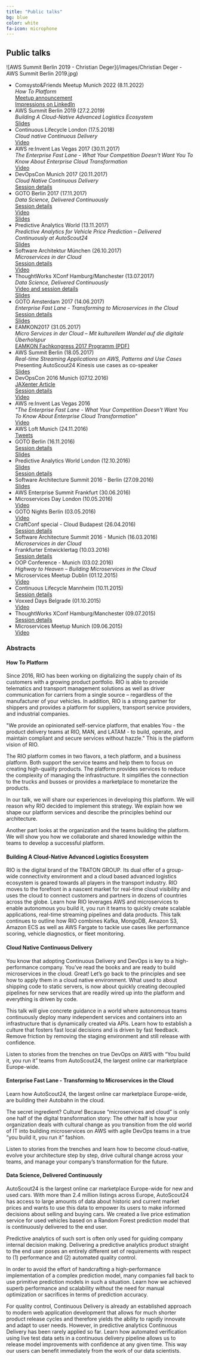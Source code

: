 ```yaml
---
title: "Public talks"
bg: blue
color: white
fa-icon: microphone
---
```


## Public talks

![AWS Summit Berlin 2019 - Christian Deger](/images/Christian Deger - AWS Summit Berlin 2019.jpg)

* Comsysto&Friends Meetup Munich 2022 (8.11.2022)  
_How To Platform_  
[Meetup announcement](https://www.meetup.com/comsysto-friends/events/289305934/)  
[Impressions on LinkedIn](https://www.linkedin.com/posts/comsysto-gmbh_comsystocrew-devops-thankyou-activity-6996116062861676545-AJRr/)  
* AWS Summit Berlin 2019 (27.2.2019)  
_Building A Cloud-Native Advanced Logistics Ecosystem_  
[Slides](https://www.slideshare.net/cdeger/building-a-cloudnative-advanced-logistics-ecosystem)  
* Continuous Lifecycle London (17.5.2018)  
_Cloud native Continuous Delivery_  
[Video](https://www.youtube.com/watch?v=H0Ae38_J-y8)
* AWS re:Invent Las Vegas 2017 (30.11.2017)  
_The Enterprise Fast Lane - What Your Competition Doesn't Want You To Know About Enterprise Cloud Transformation_  
[Video](https://www.youtube.com/watch?v=ICX1xOGiLQE)
* DevOpsCon Munich 2017 (20.11.2017)  
_Cloud Native Continuous Delivery_  
[Session details](https://devopsconference.de/continuous-delivery/cloud-native-continuous-delivery/)
* GOTO Berlin 2017 (17.11.2017)  
_Data Science, Delivered Continuously_  
[Session details](https://gotober.com/2017/sessions/209)  
[Video](https://www.youtube.com/watch?v=mqMYik-N0zA)  
[Slides](https://www.slideshare.net/ArifWider/data-science-delivered-continuously-goto-berlin-2017)
* Predictive Analytics World (13.11.2017)  
_Predictive Analytics for Vehicle Price Prediction – Delivered Continuously at AutoScout24_  
[Slides](https://www.slideshare.net/cdeger/predictive-analytics-for-vehicle-price-prediction-delivered-continuously-at-autoscout24-82382167)
* Software Architektur München (26.10.2017)  
_Microservices in der Cloud_  
[Session details](https://www.meetup.com/Software-Architektur-Muenchen/events/244147863/)  
[Video](https://youtu.be/YC8JJoT8m2U)
* ThoughtWorks XConf Hamburg/Manchester (13.07.2017)  
_Data Science, Delivered Continuously_  
[Video and session details](https://www.thoughtworks.com/talks/data-science-delivered-continuously-xconf-eu-2017)  
[Slides](https://www.slideshare.net/cdeger/data-science-delivered-continuously-xconf-2017-77881615)
* GOTO Amsterdam 2017 (14.06.2017)  
_Enterprise Fast Lane - Transforming to Microservices in the Cloud_  
[Session details](https://gotoams.nl/2017/sessions/219)  
[Slides](https://www.slideshare.net/cdeger/goto-amsterdam-2017-enterprise-fast-lane)
* EAMKON2017 (31.05.2017)  
_Micro Services in der Cloud – Mit kulturellem Wandel auf die digitale Überholspur_  
[EAMKON Fachkongress 2017 Programm (PDF)](http://www.eamkon.de/image/inhalte/file/EAMKON_Fachkongress_2017.pdf)
* AWS Summit Berlin (18.05.2017)  
_Real-time Streaming Applications on AWS, Patterns and Use Cases_  
Presenting AutoScout24 Kinesis use cases as co-speaker  
[Slides](http://presentations-berlin-summit-2017.s3-website.eu-central-1.amazonaws.com/NGA1-6_AutoScout24-AWS_Deger_Hausmann_Real-time_Streaming_Applications_on_AWS_Patterns_%20and_Use_Cases.pdf)
* DevOpsCon 2016 Munich (07.12.2016)  
[JAXenter Article](https://jaxenter.de/microservices-cloud-devops-deger-56967)  
[Session details](https://devopsconference.de/session/highway-to-heaven-building-microservices-in-the-cloud/)  
[Video](https://www.youtube.com/watch?v=txY0m9c5M9E)
* AWS re:Invent Las Vegas 2016  
_"The Enterprise Fast Lane - What Your Competition Doesn't Want You To Know About Enterprise Cloud Transformation"_  
[Video](https://www.youtube.com/watch?v=IHLJVcejDvU)
* AWS Loft Munich (24.11.2016)  
[Tweets](https://twitter.com/search?q=%23awsloft%20%40cdeger)
* GOTO Berlin (16.11.2016)  
[Session details](https://gotocon.com/berlin-2016/presentations/show_talk.jsp?oid=8033)  
[Slides](http://www.slideshare.net/cdeger/goto-berlin-2016)
* Predictive Analytics World London (12.10.2016)  
[Slides](http://www.slideshare.net/ArifWider/predictive-analytics-for-vehicle-price-prediction-delivered-continuously-at-autoscout24)  
[Session details](http://predictiveanalyticsworld.co.uk/london2016/speakers/)
* Software Architecture Summit 2016 - Berlin (27.09.2016)  
[Slides](http://www.slideshare.net/cdeger/microservices-in-der-cloud-software-architecture-summit-berlin-2016)  
* AWS Enterprise Summit Frankfurt (30.06.2016)  
* Microservices Day London (10.05.2016)  
[Video](https://www.youtube.com/watch?v=IxKisTcWKR0)
* GOTO Nights Berlin (03.05.2016)  
[Video](https://www.youtube.com/watch?v=xM8CBgqCEBY)
* CraftConf special - Cloud Budapest (26.04.2016)  
[Session details](http://www.meetup.com/Cloud-Budapest/events/230151205/)
* Software Architecture Summit 2016 - Munich (16.03.2016)  
_Microservices in der Cloud_  
* Frankfurter Entwicklertag (10.03.2016)  
[Session details](https://entwicklertag.de/frankfurt/2016/highway-heaven-building-microservices-cloud)
* OOP Conference - Munich (03.02.2016)  
_Highway to Heaven – Building Microservices in the Cloud_  
* Microservices Meetup Dublin (01.12.2015)  
[Video](https://www.youtube.com/watch?v=usCTvxDkt3U)
* Continuous Lifecycle Mannheim (10.11.2015)  
[Session details](http://www.continuouslifecycle.de/2015/veranstaltung-4846-building-microservices-in-the-cloud-at-autoscout24.html?id=4846)
* Voxxed Days Belgrade (01.10.2015)  
[Video](https://www.youtube.com/watch?v=pujL7EY7Zno)
* ThoughtWorks XConf Hamburg/Manchester (09.07.2015)  
[Session details](https://www.thoughtworks.com/talks/highway-to-heaven-building-microservices-in-the-cloud)
* Microservices Meetup Munich (09.06.2015)  
[Video](https://www.youtube.com/watch?v=wf91ML8ltGw)



### Abstracts

#### How To Platform ####
Since 2016, RIO has been working on digitalizing the supply chain of its customers with a growing product portfolio. RIO is able to provide telematics and transport management solutions as well as driver communication for carriers from a single source – regardless of the manufacturer of your vehicles. In addition, RIO is a strong partner for shippers and provides a platform for suppliers, transport service providers, and industrial companies.

"We provide an opinionated self-service platform, that enables You - the product delivery teams at RIO, MAN, and LATAM - to build, operate, and maintain compliant and secure services without hazzle."
This is the platform vision of RIO.

The RIO platform comes in two flavors, a tech platform, and a business platform. Both support the service teams and help them to focus on creating high-quality products. The platform provides services to reduce the complexity of managing the infrastructure. It simplifies the connection to the trucks and busses or provides a marketplace to monetarize the products.

In our talk, we will share our experiences in developing this platform. We will reason why RIO decided to implement this strategy. We explain how we shape our platform services and describe the principles behind our architecture.

Another part looks at the organization and the teams building the platform. We will show you how we collaborate and shared knowledge within the teams to develop a successful platform.

#### Building A Cloud-Native Advanced Logistics Ecosystem
RIO is the digital brand of the TRATON GROUP. Its dual offer of a group-wide connectivity environment and a cloud based advanced logistics ecosystem is geared towards all players in the transport industry. RIO moves to the forefront in a nascent market for real-time cloud visibility and uses the cloud to connect customers and partners in dozens of countries across the globe.
Learn how RIO leverages AWS and microservices to enable autonomous you build it, you run it teams to quickly create scalable applications, real-time streaming pipelines and data products. This talk continues to outline how RIO combines Kafka, MongoDB, Amazon S3, Amazon ECS as well as AWS Fargate to tackle use cases like performance scoring, vehicle diagnostics, or fleet monitoring.

#### Cloud Native Continuous Delivery
You know that adopting Continuous Delivery and DevOps is key to a high-performance company. You’ve read the books and are ready to build microservices in the cloud. Great! Let’s go back to the principles and see how to apply them in a cloud native environment. What used to about shipping code to static servers, is now about quickly creating decoupled pipelines for new services that are readily wired up into the platform and everything is driven by code.

This talk will give concrete guidance in a world where autonomous teams continuously deploy many independent services and containers into an infrastructure that is dynamically created via APIs. Learn how to establish a culture that fosters fast local decisions and is driven by fast feedback. Remove friction by removing the staging environment and still release with confidence.

Listen to stories from the trenches on true DevOps on AWS with “You build it, you run it” teams from AutoScout24, the largest online car marketplace Europe-wide.

#### Enterprise Fast Lane - Transforming to Microservices in the Cloud
Learn how AutoScout24, the largest online car marketplace Europe-wide, are building their Autobahn in the cloud.

The secret ingredient? Culture! Because “microservices and cloud” is only one half of the digital transformation story: The other half is how your organization deals with cultural change as you transition from the old world of IT into building microservices on AWS with agile DevOps teams in a true “you build it, you run it” fashion.

Listen to stories from the trenches and learn how to become cloud-native, evolve your architecture step by step, drive cultural change across your teams, and manage your company’s transformation for the future.

#### Data Science, Delivered Continuously
AutoScout24 is the largest online car marketplace Europe-wide for new and used cars. With more than 2.4 million listings across Europe, AutoScout24 has access to large amounts of data about historic and current market prices and wants to use this data to empower its users to make informed decisions about selling and buying cars. We created a live price estimation service for used vehicles based on a Random Forest prediction model that is continuously delivered to the end user.

Predictive analytics of such sort is often only used for guiding company internal decision making. Delivering a predictive analytics product straight to the end user poses an entirely different set of requirements with respect to (1) performance and (2) automated quality control.

In order to avoid the effort of handcrafting a high-performance implementation of a complex prediction model, many companies fall back to use primitive prediction models in such a situation. Learn how we achieved superb performance and scalability without the need for manual optimization or sacrifices in terms of prediction accuracy.

For quality control, Continuous Delivery is already an established approach to modern web application development that allows for much shorter product release cycles and therefore yields the ability to rapidly innovate and adapt to user needs. However, in predictive analytics Continuous Delivery has been rarely applied so far. Learn how automated verification using live test data sets in a continuous delivery pipeline allows us to release model improvements with confidence at any given time. This way our users can benefit immediately from the work of our data scientists.
